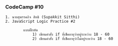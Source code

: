 ### CodeCamp #10
    1. นายสุพรรคกิจ สิทธิ (Supakkit Sitthi)
    2. JavaScript Logic Practice #2

            แบบฝึกหัด
                1) เขียนคำสั่ง if ที่เช็คอายุว่าอยู่ระหว่าง 18 - 60
                2) เขียนคำสั่ง if ที่เช็คอายุว่าไม่อยู่ระหว่าง 18 - 60